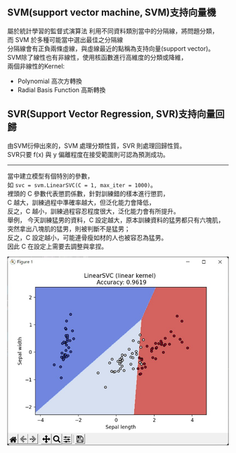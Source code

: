 ## SVM(support vector machine, SVM)支持向量機
屬於統計學習的監督式演算法
利用不同資料類別當中的分隔線，將問題分類，</br>
而 SVM 於多種可能當中選出最佳之分隔線 </br>
分隔線會有正負兩條虛線，與虛線最近的點稱為支持向量(support vector)。</br>
SVM除了線性也有非線性，使用核函數進行高維度的分類或降維，</br>
兩個非線性的Kernel:</br>
- Polynomial 高次方轉換
- Radial Basis Function 高斯轉換

## SVR(Support Vector Regression, SVR)支持向量回歸
由SVM衍伸出來的，SVM 處理分類性質，SVR 則處理回歸性質。</br>
SVR只要 f(x) 與 y 偏離程度在接受範圍則可認為預測成功。

---
當中建立模型有個特別的參數，</br>
如 `svc = svm.LinearSVC(C = 1, max_iter = 1000)`。</br>
裡頭的 C 參數代表懲罰係數，針對訓練錯的樣本進行懲罰，</br>
C 越大，訓練過程中準確率越大，但泛化能力會降低，</br>
反之，C 越小，訓練過程容忍程度很大，泛化能力會有所提升。</br>
舉例， 今天訓練猛男的資料，C 設定越大，原本訓練資料的猛男都只有六塊肌，</br>
突然拿出八塊肌的猛男，則被判斷不是猛男；</br>
反之，C 設定越小，可能連骨瘦如材的人也被容忍為猛男。</br>
因此 C 在設定上需要去調整與拿捏。


![image](LinearSVC_result.jpg)
